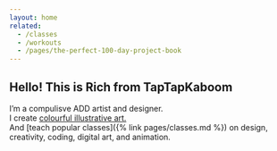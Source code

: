 ```yaml
---
layout: home
related:
  - /classes
  - /workouts
  - /pages/the-perfect-100-day-project-book
---
```


## Hello! This is Rich from TapTapKaboom

I’m a compulisve ADD artist and designer.  
I create [colourful illustrative art.](/categories/projects/)  
And [teach popular classes]({% link pages/classes.md %}) on design, creativity, coding, digital art, and animation.

